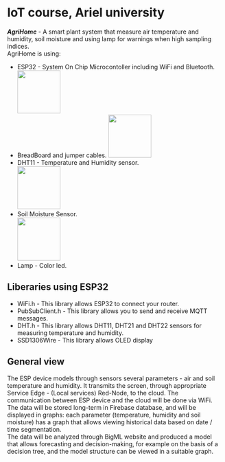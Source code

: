 # IoT course, Ariel university
**_AgriHome_** - A smart plant system that measure air temperature and humidity, soil moisture and using lamp for warnings when high sampling indices.<br />
AgriHome is using:<br />
  * ESP32 - System On Chip Microcontoller including WiFi and Bluetooth.<br />
  <img src ="https://user-images.githubusercontent.com/33513480/64234737-95fed900-ceff-11e9-9c39-b770713b23a7.jpg" width="100"><br />
  * BreadBoard and jumper cables.
  <img src ="https://user-images.githubusercontent.com/33513480/64235132-63091500-cf00-11e9-9c2d-77ae6247b0c6.jpg" width="100"><br />
  * DHT11 - Temperature and Humidity sensor.<br />
  <img src = "https://user-images.githubusercontent.com/33513480/64234507-2f79bb00-ceff-11e9-98bb-39fb8db90de5.jpg" width="100"><br />
  * Soil Moisture Sensor.<br />
  <img src = "https://user-images.githubusercontent.com/33513480/64234785-aca53000-ceff-11e9-955e-e9767c19209b.jpg" width="100"><br />
  * Lamp - Color led. <br />


## Liberaries using ESP32
 * WiFi.h - This library allows ESP32 to connect your router.<br />
 * PubSubClient.h - This library allows you to send and receive MQTT messages.<br />
 * DHT.h - This library allows DHT11, DHT21 and DHT22 sensors for measuring temperature and humidity.<br />
 * SSD1306Wire - This library allows OLED display

## General view
The ESP device models through sensors several parameters - air and soil temperature and humidity. It transmits the screen, through appropriate Service Edge - (Local services) Red-Node, to the cloud. The communication between ESP device and the cloud will be done via WiFi.<br />
The data will be stored long-term in Firebase database, and will be displayed in graphs: each parameter (temperature, humidity and soil moisture) has a graph that allows viewing historical data based on date / time segmentation.<br />
The data will be analyzed through BigML website and produced a model that allows forecasting and decision-making, for example on the basis of a decision tree, and the model structure can be viewed in a suitable graph.
